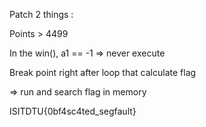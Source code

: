 Patch 2 things : 

Points > 4499

In the win(), a1 == -1 => never execute

Break point right after loop that calculate flag

=> run and search flag in memory

ISITDTU{0bf4sc4ted_segfault}
